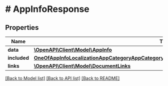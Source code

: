 # # AppInfoResponse

## Properties

Name | Type | Description | Notes
------------ | ------------- | ------------- | -------------
**data** | [**\OpenAPI\Client\Model\AppInfo**](AppInfo.md) |  | 
**included** | [**OneOfAppInfoLocalizationAppCategoryAppCategoryAppCategoryAppCategoryAppCategoryAppCategory[]**](OneOfAppInfoLocalizationAppCategoryAppCategoryAppCategoryAppCategoryAppCategoryAppCategory.md) |  | [optional] 
**links** | [**\OpenAPI\Client\Model\DocumentLinks**](DocumentLinks.md) |  | 

[[Back to Model list]](../../README.md#documentation-for-models) [[Back to API list]](../../README.md#documentation-for-api-endpoints) [[Back to README]](../../README.md)


